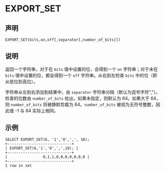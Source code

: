 EXPORT_SET
===============================



声明
-----------------------

```unknow
EXPORT_SET(bits,on,off[,separator[,number_of_bits]])
```



说明
-----------------------

返回一个字符串，对于在 `bits` 值中设置的位，会得到一个 `on` 字符串；对于未在 `bits` 值中设置的位，都会得到一个 `off` 字符串。从右到左检查 `bits` 中的位（即从低位到高位）。

字符串从左到右添加到结果中，由 `separator` 字符串分隔（默认为逗号字符","）。检查的位数由 `number_of_bits` 给出，如果未指定，则默认为 64。如果大于 64，则 `number_of_bits` 将被静默剪裁为 64。`number_of_bits` 被视为无符号整数，因此值 -1 与 64 实际上相同。

示例
-----------------------

```unknow
SELECT EXPORT_SET(6, '1','0',',', 10);
+-----------------------------+
| EXPORT_SET(6,'1','0',',',10); |
+-----------------------------+
|                0,1,1,0,0,0,0,0,0,0 |
+-----------------------------+
1 row in set
```
